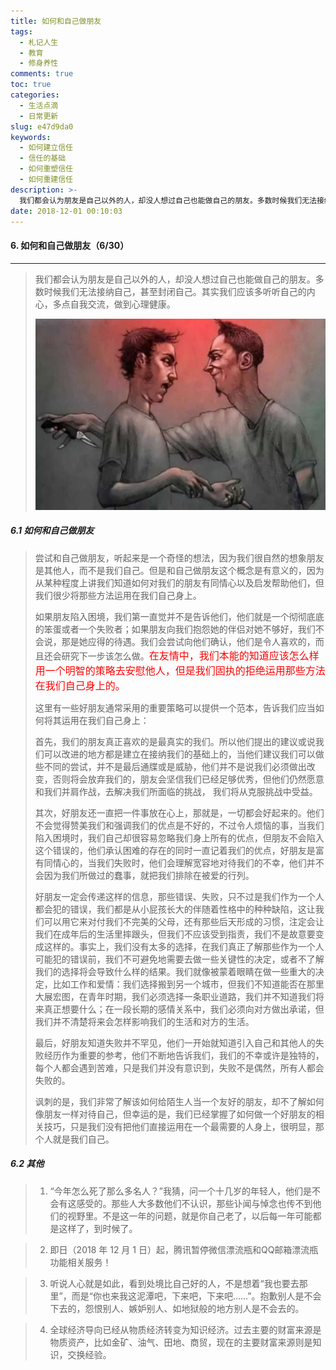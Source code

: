 ```yaml
---
title: 如何和自己做朋友
tags:
  - 札记人生
  - 教育
  - 修身养性
comments: true
toc: true
categories:
  - 生活点滴
  - 日常更新
slug: e47d9da0
keywords:
  - 如何建立信任
  - 信任的基础
  - 如何重塑信任
  - 如何重建信任
description: >-
  我们都会认为朋友是自己以外的人，却没人想过自己也能做自己的朋友。多数时候我们无法接纳自己，甚至封闭自己。其实我们应该多听听自己的内心，多点自我交流，做到心理健康。
date: 2018-12-01 00:10:03
---
```

<script type="text/javascript" src="/assets/js/dist/bai.js"></script>

#### 6. 如何和自己做朋友（6/30）
---
> 我们都会认为朋友是自己以外的人，却没人想过自己也能做自己的朋友。多数时候我们无法接纳自己，甚至封闭自己。其实我们应该多听听自己的内心，多点自我交流，做到心理健康。
>
> ![如何和自己做朋友](/images/142/006tNbRwgy1fxqvdhpf1cj30z80n8dh1.jpg)

##### 6.1 如何和自己做朋友
> 尝试和自己做朋友，听起来是一个奇怪的想法，因为我们很自然的想象朋友是其他人，而不是我们自己。但是和自己做朋友这个概念是有意义的，因为从某种程度上讲我们知道如何对我们的朋友有同情心以及启发帮助他们，但我们很少将那些方法运用在我们自己身上。
>
> 如果朋友陷入困境，我们第一直觉并不是告诉他们，他们就是一个彻彻底底的笨蛋或者一个失败者；如果朋友向我们抱怨她的伴侣对她不够好，我们不会说，那是她应得的待遇。我们会尝试向他们确认，他们是令人喜欢的，而且还会研究下一步该怎么做。<font color="red" size=3>在友情中，我们本能的知道应该怎么样用一个明智的策略去安慰他人，但是我们固执的拒绝运用那些方法在我们自己身上的。</font>
>
> 这里有一些好朋友通常采用的重要策略可以提供一个范本，告诉我们应当如何将其运用在我们自己身上：
>
> 首先，我们的朋友真正喜欢的是最真实的我们。所以他们提出的建议或说我们可以改进的地方都是建立在接纳我们的基础上的，当他们建议我们可以做些不同的尝试，并不是最后通牒或是威胁，他们并不是说我们必须做出改变，否则将会放弃我们的，朋友会坚信我们已经足够优秀，但他们仍然愿意和我们并肩作战，去解决我们所面临的挑战， 我们将从克服挑战中受益。
>
> 其次，好朋友还一直把一件事放在心上，那就是，一切都会好起来的。他们不会觉得赞美我们和强调我们的优点是不好的，不过令人烦恼的事，当我们陷入困境时，我们自己却很容易忽略我们身上所有的优点，但朋友不会陷入这个错误的，他们承认困难的存在的同时一直记着我们的优点，好朋友是富有同情心的，当我们失败时，他们会理解宽容地对待我们的不幸，他们并不会因为我们所做过的蠢事，就把我们排除在被爱的行列。
>
> 好朋友一定会传递这样的信息，那些错误、失败，只不过是我们作为一个人都会犯的错误，我们都是从小屁孩长大的伴随着性格中的种种缺陷，这让我们可以用它来对付我们不完美的父母，还有那些后天形成的习惯，注定会让我们在成年后的生活里摔跟头，但我们不应该受到指责，我们不是故意要变成这样的。事实上，我们没有太多的选择，在我们真正了解那些作为一个人可能犯的错误前，我们不可避免地需要去做一些关键性的决定，或者不了解我们的选择将会导致什么样的结果。我们就像被蒙着眼睛在做一些重大的决定，比如工作和爱情：我们选择搬到另一个城市，但我们不知道能否在那里大展宏图，在青年时期，我们必须选择一条职业道路，我们并不知道我们将来真正想要什么；在一段长期的感情关系中，我们必须向对方做出承诺，但我们并不清楚将来会怎样影响我们的生活和对方的生活。
>
> 最后，好朋友知道失败并不罕见，他们一开始就知道引入自己和其他人的失败经历作为重要的参考，他们不断地告诉我们，我们的不幸或许是独特的，每个人都会遇到苦难，只是我们并没有意识到，失败不是偶然，所有人都会失败的。
>
> 讽刺的是，我们非常了解该如何给陌生人当一个友好的朋友，却不了解如何像朋友一样对待自己，但幸运的是，我们已经掌握了如何做一个好朋友的相关技巧，只是我们没有把他们直接运用在一个最需要的人身上，很明显，那个人就是我们自己。

##### 6.2 其他
> 1. “今年怎么死了那么多名人？”我猜，问一个十几岁的年轻人，他们是不会有这感受的。那些人大多数他们不认识，那些讣闻与悼念也传不到他们的视野里。不是这一年的问题，就是你自己老了，以后每一年可能都是这样了，到时候了。

> 2. 即日（2018 年 12 月 1 日）起，腾讯暂停微信漂流瓶和QQ邮箱漂流瓶功能相关服务！

> 3. 听说人心就是如此，看到处境比自己好的人，不是想着“我也要去那里”，而是“你也来我这泥潭吧，下来吧，下来吧……”。抱歉别人是不会下去的，怨恨别人、嫉妒别人、如地狱般的地方别人是不会去的。

> 4. 全球经济导向已经从物质经济转变为知识经济。过去主要的财富来源是物质资产，比如金矿、油气、田地、商贸，现在的主要财富来源则是知识，交换经验。


